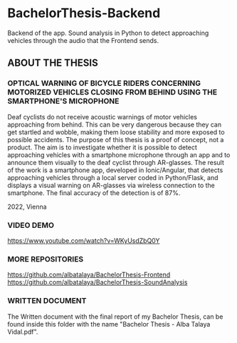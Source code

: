 # BachelorThesis-Backend
Backend of the app.
Sound analysis in Python to detect approaching vehicles through the audio that the Frontend sends.

## ABOUT THE THESIS
### OPTICAL WARNING OF BICYCLE RIDERS CONCERNING MOTORIZED VEHICLES CLOSING FROM BEHIND USING THE SMARTPHONE'S MICROPHONE
Deaf cyclists do not receive acoustic warnings of motor vehicles approaching from behind. This can be very dangerous because they can get startled and wobble, making them loose stability and more exposed to possible accidents. 
The purpose of this thesis is a proof of concept, not a product. The aim is to investigate whether it is possible to detect approaching vehicles with a smartphone microphone through an app and to announce them visually to the deaf cyclist through AR-glasses.
The result of the work is a smartphone app, developed in Ionic/Angular, that detects approaching vehicles through a local server coded in Python/Flask, and displays a visual warning on AR-glasses via wireless connection to the smartphone. The final accuracy of the detection is of 87%.

2022, Vienna

### VIDEO DEMO
https://www.youtube.com/watch?v=WKyUsdZbQ0Y

### MORE REPOSITORIES
https://github.com/albatalaya/BachelorThesis-Frontend <br/>
https://github.com/albatalaya/BachelorThesis-SoundAnalysis

### WRITTEN DOCUMENT
The Written document with the final report of my Bachelor Thesis, can be found inside this folder with the name "Bachelor Thesis - Alba Talaya Vidal.pdf".
